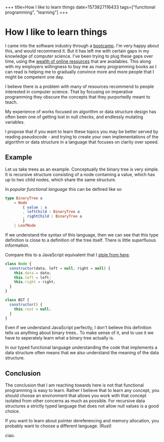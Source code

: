 +++
title=How I like to learn things
date=1573827116433
tags=["functional programming", "learning"]
+++

# How I like to learn things

I came into the software industry through a [bootcamp](https://www.foundersandcoders.com/).
I'm very happy about this, and would recommend it. But it has
left me with certain gaps in my knowledge of computer science. I've been trying
to plug these gaps over time, using the [wealth of online resources](https://teachyourselfcs.com/)
that are availables. This along with my employers willingness to buy me as many
programming books as I can read is helping me to gradually convince more and
more people that I might be competent one day.

I believe there is a problem with many of resources recommend to
people interested in computer science. That by focusing on
imperative programming they obscure the concepts that they purportedly meant to
teach.

My experience of works focused on algorithm or data structure design has often
been one of getting lost in null checks, and endlessly mutating variables.

I propose that if you want to learn these topics you may be better served by
reading pseudocode - and trying to create your own implementations of the
algorithm or data structure in a language that focuses on clarity over speed.

## Example

Let us take trees as an example. Conceptually the binary tree is very simple.
It is recursive structure consisting of a node containing a value, which has
up to two child nodes, which share the same structure.

In _popular functional language_ this can be defined like so

```elm
type BinaryTree a
    = Node
        { value : a
        , leftChild : BinaryTree a
        , rightChild : BinaryTree a
        }
    | LeafNode
```

If we understand the syntax of this language, then we can see that this type
definition is close to a definition of the tree itself.
There is little superfluous information.

Compare this to a JavaScript equivalent that I [stole from
here](https://codepen.io/beaucarnes/pen/ryKvEQ?editors=0011).

```javascript
class Node {
  constructor(data, left = null, right = null) {
    this.data = data;
    this.left = left;
    this.right = right;
  }
}

class BST {
  constructor() {
    this.root = null;
  }
}
```

Even if we understand JavaScript perfectly, I don't believe this definition
tells us anything about binary trees.. To make sense of it, and to use it we
have to seperately learn what a binary tree actually is.

In our typed functional language understanding the code that implements a data
structure often means that we also understand the meaning of the data structure.

## Conclusion

The conclusion that I am reaching towards here is not that functional
programming is easy to learn. Rather I believe that to learn any concept, you
should choose an environment that allows you work with that concept isolated from
other concerns as much as possible. For recursive data structures a
strictly typed language that does not allow null values is a good choice.

If you want to learn about pointer dereferencing and memory allocation, you probably
want to choose a different language. (Rust)

ciao.
